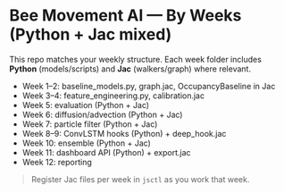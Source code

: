 # Bee Movement AI — By Weeks (Python + Jac mixed)

This repo matches your weekly structure. Each week folder includes **Python** (models/scripts) and **Jac** (walkers/graph) where relevant.

- Week 1–2: baseline_models.py, graph.jac, OccupancyBaseline in Jac
- Week 3–4: feature_engineering.py, calibration.jac
- Week 5: evaluation (Python + Jac)
- Week 6: diffusion/advection (Python + Jac)
- Week 7: particle filter (Python + Jac)
- Week 8–9: ConvLSTM hooks (Python) + deep_hook.jac
- Week 10: ensemble (Python + Jac)
- Week 11: dashboard API (Python) + export.jac
- Week 12: reporting

> Register Jac files per week in `jsctl` as you work that week.
